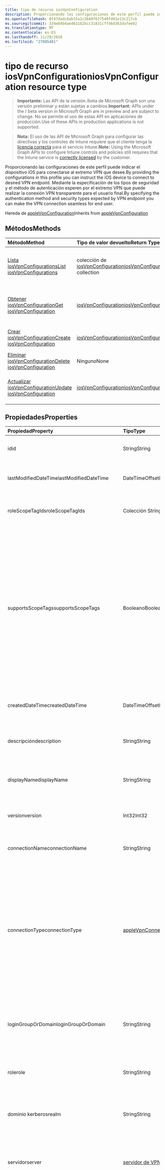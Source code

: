 ```yaml
---
title: tipo de recurso iosVpnConfiguration
description: Proporcionando las configuraciones de este perfil puede indicar el dispositivo iOS para conectarse al extremo VPN que desee. Mediante la especificación de los tipos de seguridad y el método de autenticación esperen por el extremo VPN que puede realizar la conexión VPN transparente para el usuario final.
ms.openlocfilehash: 0f47dadc6ab15a1c3b40f627549f491e13c217cb
ms.sourcegitcommit: 334e84b4aed63162bcc31831cffd6d363dafee02
ms.translationtype: MT
ms.contentlocale: es-ES
ms.lasthandoff: 11/29/2018
ms.locfileid: "27085481"
---
```

# <a name="iosvpnconfiguration-resource-type"></a><span data-ttu-id="65997-104">tipo de recurso iosVpnConfiguration</span><span class="sxs-lookup"><span data-stu-id="65997-104">iosVpnConfiguration resource type</span></span>

> <span data-ttu-id="65997-105">**Importante:** Las API de la versión /beta de Microsoft Graph son una versión preliminar y están sujetas a cambios.</span><span class="sxs-lookup"><span data-stu-id="65997-105">**Important:** APIs under the / beta version in Microsoft Graph are in preview and are subject to change.</span></span> <span data-ttu-id="65997-106">No se permite el uso de estas API en aplicaciones de producción.</span><span class="sxs-lookup"><span data-stu-id="65997-106">Use of these APIs in production applications is not supported.</span></span>

> <span data-ttu-id="65997-107">**Nota:** El uso de las API de Microsoft Graph para configurar las directivas y los controles de Intune requiere que el cliente tenga la [licencia correcta](https://go.microsoft.com/fwlink/?linkid=839381) para el servicio Intune.</span><span class="sxs-lookup"><span data-stu-id="65997-107">**Note:** Using the Microsoft Graph APIs to configure Intune controls and policies still requires that the Intune service is [correctly licensed](https://go.microsoft.com/fwlink/?linkid=839381) by the customer.</span></span>

<span data-ttu-id="65997-108">Proporcionando las configuraciones de este perfil puede indicar el dispositivo iOS para conectarse al extremo VPN que desee.</span><span class="sxs-lookup"><span data-stu-id="65997-108">By providing the configurations in this profile you can instruct the iOS device to connect to desired VPN endpoint.</span></span> <span data-ttu-id="65997-109">Mediante la especificación de los tipos de seguridad y el método de autenticación esperen por el extremo VPN que puede realizar la conexión VPN transparente para el usuario final.</span><span class="sxs-lookup"><span data-stu-id="65997-109">By specifying the authentication method and security types expected by VPN endpoint you can make the VPN connection seamless for end user.</span></span>

<span data-ttu-id="65997-110">Hereda de [appleVpnConfiguration](../resources/intune-deviceconfig-applevpnconfiguration.md)</span><span class="sxs-lookup"><span data-stu-id="65997-110">Inherits from [appleVpnConfiguration](../resources/intune-deviceconfig-applevpnconfiguration.md)</span></span>

## <a name="methods"></a><span data-ttu-id="65997-111">Métodos</span><span class="sxs-lookup"><span data-stu-id="65997-111">Methods</span></span>
|<span data-ttu-id="65997-112">Método</span><span class="sxs-lookup"><span data-stu-id="65997-112">Method</span></span>|<span data-ttu-id="65997-113">Tipo de valor devuelto</span><span class="sxs-lookup"><span data-stu-id="65997-113">Return Type</span></span>|<span data-ttu-id="65997-114">Descripción</span><span class="sxs-lookup"><span data-stu-id="65997-114">Description</span></span>|
|:---|:---|:---|
|[<span data-ttu-id="65997-115">Lista iosVpnConfigurations</span><span class="sxs-lookup"><span data-stu-id="65997-115">List iosVpnConfigurations</span></span>](../api/intune-deviceconfig-iosvpnconfiguration-list.md)|<span data-ttu-id="65997-116">colección de [iosVpnConfiguration](../resources/intune-deviceconfig-iosvpnconfiguration.md)</span><span class="sxs-lookup"><span data-stu-id="65997-116">[iosVpnConfiguration](../resources/intune-deviceconfig-iosvpnconfiguration.md) collection</span></span>|<span data-ttu-id="65997-117">Propiedades de la lista y relaciones de los objetos [iosVpnConfiguration](../resources/intune-deviceconfig-iosvpnconfiguration.md) .</span><span class="sxs-lookup"><span data-stu-id="65997-117">List properties and relationships of the [iosVpnConfiguration](../resources/intune-deviceconfig-iosvpnconfiguration.md) objects.</span></span>|
|[<span data-ttu-id="65997-118">Obtener iosVpnConfiguration</span><span class="sxs-lookup"><span data-stu-id="65997-118">Get iosVpnConfiguration</span></span>](../api/intune-deviceconfig-iosvpnconfiguration-get.md)|[<span data-ttu-id="65997-119">iosVpnConfiguration</span><span class="sxs-lookup"><span data-stu-id="65997-119">iosVpnConfiguration</span></span>](../resources/intune-deviceconfig-iosvpnconfiguration.md)|<span data-ttu-id="65997-120">Leer las propiedades y las relaciones del objeto [iosVpnConfiguration](../resources/intune-deviceconfig-iosvpnconfiguration.md) .</span><span class="sxs-lookup"><span data-stu-id="65997-120">Read properties and relationships of the [iosVpnConfiguration](../resources/intune-deviceconfig-iosvpnconfiguration.md) object.</span></span>|
|[<span data-ttu-id="65997-121">Crear iosVpnConfiguration</span><span class="sxs-lookup"><span data-stu-id="65997-121">Create iosVpnConfiguration</span></span>](../api/intune-deviceconfig-iosvpnconfiguration-create.md)|[<span data-ttu-id="65997-122">iosVpnConfiguration</span><span class="sxs-lookup"><span data-stu-id="65997-122">iosVpnConfiguration</span></span>](../resources/intune-deviceconfig-iosvpnconfiguration.md)|<span data-ttu-id="65997-123">Crear un nuevo objeto [iosVpnConfiguration](../resources/intune-deviceconfig-iosvpnconfiguration.md) .</span><span class="sxs-lookup"><span data-stu-id="65997-123">Create a new [iosVpnConfiguration](../resources/intune-deviceconfig-iosvpnconfiguration.md) object.</span></span>|
|[<span data-ttu-id="65997-124">Eliminar iosVpnConfiguration</span><span class="sxs-lookup"><span data-stu-id="65997-124">Delete iosVpnConfiguration</span></span>](../api/intune-deviceconfig-iosvpnconfiguration-delete.md)|<span data-ttu-id="65997-125">Ninguno</span><span class="sxs-lookup"><span data-stu-id="65997-125">None</span></span>|<span data-ttu-id="65997-126">Elimina un [iosVpnConfiguration](../resources/intune-deviceconfig-iosvpnconfiguration.md).</span><span class="sxs-lookup"><span data-stu-id="65997-126">Deletes a [iosVpnConfiguration](../resources/intune-deviceconfig-iosvpnconfiguration.md).</span></span>|
|[<span data-ttu-id="65997-127">Actualizar iosVpnConfiguration</span><span class="sxs-lookup"><span data-stu-id="65997-127">Update iosVpnConfiguration</span></span>](../api/intune-deviceconfig-iosvpnconfiguration-update.md)|[<span data-ttu-id="65997-128">iosVpnConfiguration</span><span class="sxs-lookup"><span data-stu-id="65997-128">iosVpnConfiguration</span></span>](../resources/intune-deviceconfig-iosvpnconfiguration.md)|<span data-ttu-id="65997-129">Actualizar las propiedades de un objeto [iosVpnConfiguration](../resources/intune-deviceconfig-iosvpnconfiguration.md) .</span><span class="sxs-lookup"><span data-stu-id="65997-129">Update the properties of a [iosVpnConfiguration](../resources/intune-deviceconfig-iosvpnconfiguration.md) object.</span></span>|

## <a name="properties"></a><span data-ttu-id="65997-130">Propiedades</span><span class="sxs-lookup"><span data-stu-id="65997-130">Properties</span></span>
|<span data-ttu-id="65997-131">Propiedad</span><span class="sxs-lookup"><span data-stu-id="65997-131">Property</span></span>|<span data-ttu-id="65997-132">Tipo</span><span class="sxs-lookup"><span data-stu-id="65997-132">Type</span></span>|<span data-ttu-id="65997-133">Descripción</span><span class="sxs-lookup"><span data-stu-id="65997-133">Description</span></span>|
|:---|:---|:---|
|<span data-ttu-id="65997-134">id</span><span class="sxs-lookup"><span data-stu-id="65997-134">id</span></span>|<span data-ttu-id="65997-135">String</span><span class="sxs-lookup"><span data-stu-id="65997-135">String</span></span>|<span data-ttu-id="65997-136">Clave de la entidad.</span><span class="sxs-lookup"><span data-stu-id="65997-136">Key of the entity.</span></span> <span data-ttu-id="65997-137">Heredado de [deviceConfiguration](../resources/intune-deviceconfig-deviceconfiguration.md)</span><span class="sxs-lookup"><span data-stu-id="65997-137">Inherited from [deviceConfiguration](../resources/intune-deviceconfig-deviceconfiguration.md)</span></span>|
|<span data-ttu-id="65997-138">lastModifiedDateTime</span><span class="sxs-lookup"><span data-stu-id="65997-138">lastModifiedDateTime</span></span>|<span data-ttu-id="65997-139">DateTimeOffset</span><span class="sxs-lookup"><span data-stu-id="65997-139">DateTimeOffset</span></span>|<span data-ttu-id="65997-140">Fecha y hora en la que se modificó el objeto por última vez.</span><span class="sxs-lookup"><span data-stu-id="65997-140">DateTime the object was last modified.</span></span> <span data-ttu-id="65997-141">Heredado de [deviceConfiguration](../resources/intune-deviceconfig-deviceconfiguration.md)</span><span class="sxs-lookup"><span data-stu-id="65997-141">Inherited from [deviceConfiguration](../resources/intune-deviceconfig-deviceconfiguration.md)</span></span>|
|<span data-ttu-id="65997-142">roleScopeTagIds</span><span class="sxs-lookup"><span data-stu-id="65997-142">roleScopeTagIds</span></span>|<span data-ttu-id="65997-143">Colección String</span><span class="sxs-lookup"><span data-stu-id="65997-143">String collection</span></span>|<span data-ttu-id="65997-144">Lista de etiquetas de ámbito para esta instancia de entidad.</span><span class="sxs-lookup"><span data-stu-id="65997-144">List of Scope Tags for this Entity instance.</span></span> <span data-ttu-id="65997-145">Heredado de [deviceConfiguration](../resources/intune-deviceconfig-deviceconfiguration.md)</span><span class="sxs-lookup"><span data-stu-id="65997-145">Inherited from [deviceConfiguration](../resources/intune-deviceconfig-deviceconfiguration.md)</span></span>|
|<span data-ttu-id="65997-146">supportsScopeTags</span><span class="sxs-lookup"><span data-stu-id="65997-146">supportsScopeTags</span></span>|<span data-ttu-id="65997-147">Booleano</span><span class="sxs-lookup"><span data-stu-id="65997-147">Boolean</span></span>|<span data-ttu-id="65997-148">Indica si la configuración del dispositivo subyacente admite la asignación de etiquetas de ámbito.</span><span class="sxs-lookup"><span data-stu-id="65997-148">Indicates whether or not the underlying Device Configuration supports the assignment of scope tags.</span></span> <span data-ttu-id="65997-149">No se permite la asignación a la propiedad ScopeTags cuando este valor es false y entidades no estará visibles para los usuarios con ámbito.</span><span class="sxs-lookup"><span data-stu-id="65997-149">Assigning to the ScopeTags property is not allowed when this value is false and entities will not be visible to scoped users.</span></span> <span data-ttu-id="65997-150">Esto se produce para las directivas de heredado creadas en Silverlight y se puede resolver por eliminar y volver a crear la directiva en el Portal de Azure.</span><span class="sxs-lookup"><span data-stu-id="65997-150">This occurs for Legacy policies created in Silverlight and can be resolved by deleting and recreating the policy in the Azure Portal.</span></span> <span data-ttu-id="65997-151">Esta propiedad es de sólo lectura.</span><span class="sxs-lookup"><span data-stu-id="65997-151">This property is read-only.</span></span> <span data-ttu-id="65997-152">Heredado de [deviceConfiguration](../resources/intune-deviceconfig-deviceconfiguration.md)</span><span class="sxs-lookup"><span data-stu-id="65997-152">Inherited from [deviceConfiguration](../resources/intune-deviceconfig-deviceconfiguration.md)</span></span>|
|<span data-ttu-id="65997-153">createdDateTime</span><span class="sxs-lookup"><span data-stu-id="65997-153">createdDateTime</span></span>|<span data-ttu-id="65997-154">DateTimeOffset</span><span class="sxs-lookup"><span data-stu-id="65997-154">DateTimeOffset</span></span>|<span data-ttu-id="65997-155">Fecha y hora en la que se creó el objeto.</span><span class="sxs-lookup"><span data-stu-id="65997-155">DateTime the object was created.</span></span> <span data-ttu-id="65997-156">Heredado de [deviceConfiguration](../resources/intune-deviceconfig-deviceconfiguration.md)</span><span class="sxs-lookup"><span data-stu-id="65997-156">Inherited from [deviceConfiguration](../resources/intune-deviceconfig-deviceconfiguration.md)</span></span>|
|<span data-ttu-id="65997-157">descripción</span><span class="sxs-lookup"><span data-stu-id="65997-157">description</span></span>|<span data-ttu-id="65997-158">String</span><span class="sxs-lookup"><span data-stu-id="65997-158">String</span></span>|<span data-ttu-id="65997-159">Descripción proporcionada por el administrador de la configuración del dispositivo.</span><span class="sxs-lookup"><span data-stu-id="65997-159">Admin provided description of the Device Configuration.</span></span> <span data-ttu-id="65997-160">Heredado de [deviceConfiguration](../resources/intune-deviceconfig-deviceconfiguration.md)</span><span class="sxs-lookup"><span data-stu-id="65997-160">Inherited from [deviceConfiguration](../resources/intune-deviceconfig-deviceconfiguration.md)</span></span>|
|<span data-ttu-id="65997-161">displayName</span><span class="sxs-lookup"><span data-stu-id="65997-161">displayName</span></span>|<span data-ttu-id="65997-162">String</span><span class="sxs-lookup"><span data-stu-id="65997-162">String</span></span>|<span data-ttu-id="65997-163">Nombre proporcionado por el administrador de la configuración del dispositivo.</span><span class="sxs-lookup"><span data-stu-id="65997-163">Admin provided name of the device configuration.</span></span> <span data-ttu-id="65997-164">Heredado de [deviceConfiguration](../resources/intune-deviceconfig-deviceconfiguration.md)</span><span class="sxs-lookup"><span data-stu-id="65997-164">Inherited from [deviceConfiguration](../resources/intune-deviceconfig-deviceconfiguration.md)</span></span>|
|<span data-ttu-id="65997-165">version</span><span class="sxs-lookup"><span data-stu-id="65997-165">version</span></span>|<span data-ttu-id="65997-166">Int32</span><span class="sxs-lookup"><span data-stu-id="65997-166">Int32</span></span>|<span data-ttu-id="65997-167">Versión de la configuración del dispositivo.</span><span class="sxs-lookup"><span data-stu-id="65997-167">Version of the device configuration.</span></span> <span data-ttu-id="65997-168">Heredado de [deviceConfiguration](../resources/intune-deviceconfig-deviceconfiguration.md)</span><span class="sxs-lookup"><span data-stu-id="65997-168">Inherited from [deviceConfiguration](../resources/intune-deviceconfig-deviceconfiguration.md)</span></span>|
|<span data-ttu-id="65997-169">connectionName</span><span class="sxs-lookup"><span data-stu-id="65997-169">connectionName</span></span>|<span data-ttu-id="65997-170">String</span><span class="sxs-lookup"><span data-stu-id="65997-170">String</span></span>|<span data-ttu-id="65997-171">Nombre de la conexión que se muestra al usuario.</span><span class="sxs-lookup"><span data-stu-id="65997-171">Connection name displayed to the user.</span></span> <span data-ttu-id="65997-172">Se hereda de [appleVpnConfiguration](../resources/intune-deviceconfig-applevpnconfiguration.md)</span><span class="sxs-lookup"><span data-stu-id="65997-172">Inherited from [appleVpnConfiguration](../resources/intune-deviceconfig-applevpnconfiguration.md)</span></span>|
|<span data-ttu-id="65997-173">connectionType</span><span class="sxs-lookup"><span data-stu-id="65997-173">connectionType</span></span>|[<span data-ttu-id="65997-174">appleVpnConnectionType</span><span class="sxs-lookup"><span data-stu-id="65997-174">appleVpnConnectionType</span></span>](../resources/intune-deviceconfig-applevpnconnectiontype.md)|<span data-ttu-id="65997-175">Tipo de conexión.</span><span class="sxs-lookup"><span data-stu-id="65997-175">Connection type.</span></span> <span data-ttu-id="65997-176">Se hereda de [appleVpnConfiguration](../resources/intune-deviceconfig-applevpnconfiguration.md).</span><span class="sxs-lookup"><span data-stu-id="65997-176">Inherited from [appleVpnConfiguration](../resources/intune-deviceconfig-applevpnconfiguration.md).</span></span> <span data-ttu-id="65997-177">Los valores posibles son: `ciscoAnyConnect`, `pulseSecure`, `f5EdgeClient`, `dellSonicWallMobileConnect`, `checkPointCapsuleVpn`, `customVpn`, `ciscoIPSec`, `citrix`, `ciscoAnyConnectV2`, `paloAltoGlobalProtect`, `zscalerPrivateAccess`, `f5Access2018`, `citrixSso`, `paloAltoGlobalProtectV2`.</span><span class="sxs-lookup"><span data-stu-id="65997-177">Possible values are: `ciscoAnyConnect`, `pulseSecure`, `f5EdgeClient`, `dellSonicWallMobileConnect`, `checkPointCapsuleVpn`, `customVpn`, `ciscoIPSec`, `citrix`, `ciscoAnyConnectV2`, `paloAltoGlobalProtect`, `zscalerPrivateAccess`, `f5Access2018`, `citrixSso`, `paloAltoGlobalProtectV2`.</span></span>|
|<span data-ttu-id="65997-178">loginGroupOrDomain</span><span class="sxs-lookup"><span data-stu-id="65997-178">loginGroupOrDomain</span></span>|<span data-ttu-id="65997-179">String</span><span class="sxs-lookup"><span data-stu-id="65997-179">String</span></span>|<span data-ttu-id="65997-180">Grupo de inicio de sesión o dominio cuando se establece el tipo de conexión a Dell SonicWALL Mobile conexión.</span><span class="sxs-lookup"><span data-stu-id="65997-180">Login group or domain when connection type is set to Dell SonicWALL Mobile Connection.</span></span> <span data-ttu-id="65997-181">Se hereda de [appleVpnConfiguration](../resources/intune-deviceconfig-applevpnconfiguration.md)</span><span class="sxs-lookup"><span data-stu-id="65997-181">Inherited from [appleVpnConfiguration](../resources/intune-deviceconfig-applevpnconfiguration.md)</span></span>|
|<span data-ttu-id="65997-182">role</span><span class="sxs-lookup"><span data-stu-id="65997-182">role</span></span>|<span data-ttu-id="65997-183">String</span><span class="sxs-lookup"><span data-stu-id="65997-183">String</span></span>|<span data-ttu-id="65997-184">Función de tipo de conexión se establece en impulsos seguro.</span><span class="sxs-lookup"><span data-stu-id="65997-184">Role when connection type is set to Pulse Secure.</span></span> <span data-ttu-id="65997-185">Se hereda de [appleVpnConfiguration](../resources/intune-deviceconfig-applevpnconfiguration.md)</span><span class="sxs-lookup"><span data-stu-id="65997-185">Inherited from [appleVpnConfiguration](../resources/intune-deviceconfig-applevpnconfiguration.md)</span></span>|
|<span data-ttu-id="65997-186">dominio kerberos</span><span class="sxs-lookup"><span data-stu-id="65997-186">realm</span></span>|<span data-ttu-id="65997-187">String</span><span class="sxs-lookup"><span data-stu-id="65997-187">String</span></span>|<span data-ttu-id="65997-188">Dominio Kerberos cuando se establece el tipo de conexión a impulsos seguro.</span><span class="sxs-lookup"><span data-stu-id="65997-188">Realm when connection type is set to Pulse Secure.</span></span> <span data-ttu-id="65997-189">Se hereda de [appleVpnConfiguration](../resources/intune-deviceconfig-applevpnconfiguration.md)</span><span class="sxs-lookup"><span data-stu-id="65997-189">Inherited from [appleVpnConfiguration](../resources/intune-deviceconfig-applevpnconfiguration.md)</span></span>|
|<span data-ttu-id="65997-190">servidor</span><span class="sxs-lookup"><span data-stu-id="65997-190">server</span></span>|[<span data-ttu-id="65997-191">servidor de VPN</span><span class="sxs-lookup"><span data-stu-id="65997-191">vpnServer</span></span>](../resources/intune-deviceconfig-vpnserver.md)|<span data-ttu-id="65997-192">Servidor de VPN en la red.</span><span class="sxs-lookup"><span data-stu-id="65997-192">VPN Server on the network.</span></span> <span data-ttu-id="65997-193">Asegúrese de que los usuarios finales pueden tener acceso a esta ubicación de red.</span><span class="sxs-lookup"><span data-stu-id="65997-193">Make sure end users can access this network location.</span></span> <span data-ttu-id="65997-194">Se hereda de [appleVpnConfiguration](../resources/intune-deviceconfig-applevpnconfiguration.md)</span><span class="sxs-lookup"><span data-stu-id="65997-194">Inherited from [appleVpnConfiguration](../resources/intune-deviceconfig-applevpnconfiguration.md)</span></span>|
|<span data-ttu-id="65997-195">identificador</span><span class="sxs-lookup"><span data-stu-id="65997-195">identifier</span></span>|<span data-ttu-id="65997-196">String</span><span class="sxs-lookup"><span data-stu-id="65997-196">String</span></span>|<span data-ttu-id="65997-197">Identificador proporcionado por el proveedor de VPN cuando se establece el tipo de conexión a VPN personalizado.</span><span class="sxs-lookup"><span data-stu-id="65997-197">Identifier provided by VPN vendor when connection type is set to Custom VPN.</span></span> <span data-ttu-id="65997-198">Por ejemplo: AnyConnect de Cisco usa un identificador de la com.cisco.anyconnect.applevpn.plugin de formulario Inherited desde [appleVpnConfiguration](../resources/intune-deviceconfig-applevpnconfiguration.md)</span><span class="sxs-lookup"><span data-stu-id="65997-198">For example: Cisco AnyConnect uses an identifier of the form com.cisco.anyconnect.applevpn.plugin Inherited from [appleVpnConfiguration](../resources/intune-deviceconfig-applevpnconfiguration.md)</span></span>|
|<span data-ttu-id="65997-199">customData</span><span class="sxs-lookup"><span data-stu-id="65997-199">customData</span></span>|<span data-ttu-id="65997-200">colección [keyValue](../resources/intune-deviceconfig-keyvalue.md)</span><span class="sxs-lookup"><span data-stu-id="65997-200">[keyValue](../resources/intune-deviceconfig-keyvalue.md) collection</span></span>|<span data-ttu-id="65997-201">Datos personalizados cuando se establece el tipo de conexión a VPN personalizado.</span><span class="sxs-lookup"><span data-stu-id="65997-201">Custom data when connection type is set to Custom VPN.</span></span> <span data-ttu-id="65997-202">Use este campo para habilitar la funcionalidad no admitida por Intune, pero disponible en la solución de VPN.</span><span class="sxs-lookup"><span data-stu-id="65997-202">Use this field to enable functionality not supported by Intune, but available in your VPN solution.</span></span> <span data-ttu-id="65997-203">Póngase en contacto con su proveedor de VPN para obtener información sobre cómo agregar estos pares de clave y valor.</span><span class="sxs-lookup"><span data-stu-id="65997-203">Contact your VPN vendor to learn how to add these key/value pairs.</span></span> <span data-ttu-id="65997-204">Esta colección puede contener un máximo de 25 elementos.</span><span class="sxs-lookup"><span data-stu-id="65997-204">This collection can contain a maximum of 25 elements.</span></span> <span data-ttu-id="65997-205">Se hereda de [appleVpnConfiguration](../resources/intune-deviceconfig-applevpnconfiguration.md)</span><span class="sxs-lookup"><span data-stu-id="65997-205">Inherited from [appleVpnConfiguration](../resources/intune-deviceconfig-applevpnconfiguration.md)</span></span>|
|<span data-ttu-id="65997-206">customKeyValueData</span><span class="sxs-lookup"><span data-stu-id="65997-206">customKeyValueData</span></span>|<span data-ttu-id="65997-207">Colección [keyValuePair](../resources/intune-shared-keyvaluepair.md)</span><span class="sxs-lookup"><span data-stu-id="65997-207">[keyValuePair](../resources/intune-shared-keyvaluepair.md) collection</span></span>|<span data-ttu-id="65997-208">Datos personalizados cuando se establece el tipo de conexión a VPN personalizado.</span><span class="sxs-lookup"><span data-stu-id="65997-208">Custom data when connection type is set to Custom VPN.</span></span> <span data-ttu-id="65997-209">Use este campo para habilitar la funcionalidad no admitida por Intune, pero disponible en la solución de VPN.</span><span class="sxs-lookup"><span data-stu-id="65997-209">Use this field to enable functionality not supported by Intune, but available in your VPN solution.</span></span> <span data-ttu-id="65997-210">Póngase en contacto con su proveedor de VPN para obtener información sobre cómo agregar estos pares de clave y valor.</span><span class="sxs-lookup"><span data-stu-id="65997-210">Contact your VPN vendor to learn how to add these key/value pairs.</span></span> <span data-ttu-id="65997-211">Esta colección puede contener un máximo de 25 elementos.</span><span class="sxs-lookup"><span data-stu-id="65997-211">This collection can contain a maximum of 25 elements.</span></span> <span data-ttu-id="65997-212">Se hereda de [appleVpnConfiguration](../resources/intune-deviceconfig-applevpnconfiguration.md)</span><span class="sxs-lookup"><span data-stu-id="65997-212">Inherited from [appleVpnConfiguration](../resources/intune-deviceconfig-applevpnconfiguration.md)</span></span>|
|<span data-ttu-id="65997-213">enableSplitTunneling</span><span class="sxs-lookup"><span data-stu-id="65997-213">enableSplitTunneling</span></span>|<span data-ttu-id="65997-214">Booleano</span><span class="sxs-lookup"><span data-stu-id="65997-214">Boolean</span></span>|<span data-ttu-id="65997-215">Enviar todo el tráfico de red a través de VPN.</span><span class="sxs-lookup"><span data-stu-id="65997-215">Send all network traffic through VPN.</span></span> <span data-ttu-id="65997-216">Se hereda de [appleVpnConfiguration](../resources/intune-deviceconfig-applevpnconfiguration.md)</span><span class="sxs-lookup"><span data-stu-id="65997-216">Inherited from [appleVpnConfiguration](../resources/intune-deviceconfig-applevpnconfiguration.md)</span></span>|
|<span data-ttu-id="65997-217">authenticationMethod</span><span class="sxs-lookup"><span data-stu-id="65997-217">authenticationMethod</span></span>|[<span data-ttu-id="65997-218">vpnAuthenticationMethod</span><span class="sxs-lookup"><span data-stu-id="65997-218">vpnAuthenticationMethod</span></span>](../resources/intune-deviceconfig-vpnauthenticationmethod.md)|<span data-ttu-id="65997-219">Método de autenticación para esta conexión VPN.</span><span class="sxs-lookup"><span data-stu-id="65997-219">Authentication method for this VPN connection.</span></span> <span data-ttu-id="65997-220">Se hereda de [appleVpnConfiguration](../resources/intune-deviceconfig-applevpnconfiguration.md).</span><span class="sxs-lookup"><span data-stu-id="65997-220">Inherited from [appleVpnConfiguration](../resources/intune-deviceconfig-applevpnconfiguration.md).</span></span> <span data-ttu-id="65997-221">Los valores posibles son: `certificate` y `usernameAndPassword`.</span><span class="sxs-lookup"><span data-stu-id="65997-221">Possible values are: `certificate`, `usernameAndPassword`.</span></span>|
|<span data-ttu-id="65997-222">enablePerApp</span><span class="sxs-lookup"><span data-stu-id="65997-222">enablePerApp</span></span>|<span data-ttu-id="65997-223">Booleano</span><span class="sxs-lookup"><span data-stu-id="65997-223">Boolean</span></span>|<span data-ttu-id="65997-224">Si se establece en true, crea de carga por aplicación VPN que más adelante se puede asociar con las aplicaciones que pueden desencadenar este conexiones VPN en dispositivo de iOS del usuario final.</span><span class="sxs-lookup"><span data-stu-id="65997-224">Setting this to true creates Per-App VPN payload which can later be associated with Apps that can trigger this VPN conneciton on the end user's iOS device.</span></span> <span data-ttu-id="65997-225">Se hereda de [appleVpnConfiguration](../resources/intune-deviceconfig-applevpnconfiguration.md)</span><span class="sxs-lookup"><span data-stu-id="65997-225">Inherited from [appleVpnConfiguration](../resources/intune-deviceconfig-applevpnconfiguration.md)</span></span>|
|<span data-ttu-id="65997-226">safariDomains</span><span class="sxs-lookup"><span data-stu-id="65997-226">safariDomains</span></span>|<span data-ttu-id="65997-227">Colección String</span><span class="sxs-lookup"><span data-stu-id="65997-227">String collection</span></span>|<span data-ttu-id="65997-228">Dominios de Safari cuando está habilitada esta VPN por la configuración de la aplicación.</span><span class="sxs-lookup"><span data-stu-id="65997-228">Safari domains when this VPN per App setting is enabled.</span></span> <span data-ttu-id="65997-229">Además de las aplicaciones asociadas con esta VPN, dominios de Safari especifiquen aquí también podrá desencadenar esta conexión VPN.</span><span class="sxs-lookup"><span data-stu-id="65997-229">In addition to the apps associated with this VPN, Safari domains specified here will also be able to trigger this VPN connection.</span></span> <span data-ttu-id="65997-230">Se hereda de [appleVpnConfiguration](../resources/intune-deviceconfig-applevpnconfiguration.md)</span><span class="sxs-lookup"><span data-stu-id="65997-230">Inherited from [appleVpnConfiguration](../resources/intune-deviceconfig-applevpnconfiguration.md)</span></span>|
|<span data-ttu-id="65997-231">onDemandRules</span><span class="sxs-lookup"><span data-stu-id="65997-231">onDemandRules</span></span>|<span data-ttu-id="65997-232">colección de [vpnOnDemandRule](../resources/intune-deviceconfig-vpnondemandrule.md)</span><span class="sxs-lookup"><span data-stu-id="65997-232">[vpnOnDemandRule](../resources/intune-deviceconfig-vpnondemandrule.md) collection</span></span>|<span data-ttu-id="65997-233">Reglas de On Demand.</span><span class="sxs-lookup"><span data-stu-id="65997-233">On-Demand Rules.</span></span> <span data-ttu-id="65997-234">Esta colección puede contener un máximo de 500 elementos.</span><span class="sxs-lookup"><span data-stu-id="65997-234">This collection can contain a maximum of 500 elements.</span></span> <span data-ttu-id="65997-235">Se hereda de [appleVpnConfiguration](../resources/intune-deviceconfig-applevpnconfiguration.md)</span><span class="sxs-lookup"><span data-stu-id="65997-235">Inherited from [appleVpnConfiguration](../resources/intune-deviceconfig-applevpnconfiguration.md)</span></span>|
|<span data-ttu-id="65997-236">proxyServer</span><span class="sxs-lookup"><span data-stu-id="65997-236">proxyServer</span></span>|[<span data-ttu-id="65997-237">vpnProxyServer</span><span class="sxs-lookup"><span data-stu-id="65997-237">vpnProxyServer</span></span>](../resources/intune-deviceconfig-vpnproxyserver.md)|<span data-ttu-id="65997-238">Servidor proxy.</span><span class="sxs-lookup"><span data-stu-id="65997-238">Proxy Server.</span></span> <span data-ttu-id="65997-239">Se hereda de [appleVpnConfiguration](../resources/intune-deviceconfig-applevpnconfiguration.md)</span><span class="sxs-lookup"><span data-stu-id="65997-239">Inherited from [appleVpnConfiguration](../resources/intune-deviceconfig-applevpnconfiguration.md)</span></span>|
|<span data-ttu-id="65997-240">optInToDeviceIdSharing</span><span class="sxs-lookup"><span data-stu-id="65997-240">optInToDeviceIdSharing</span></span>|<span data-ttu-id="65997-241">Booleano</span><span class="sxs-lookup"><span data-stu-id="65997-241">Boolean</span></span>|<span data-ttu-id="65997-242">Participar en uso compartido de identificador del dispositivo a los clientes de vpn de terceros para su uso durante la validación de control de acceso de red.</span><span class="sxs-lookup"><span data-stu-id="65997-242">Opt-In to sharing the device's Id to third-party vpn clients for use during network access control validation.</span></span> <span data-ttu-id="65997-243">Se hereda de [appleVpnConfiguration](../resources/intune-deviceconfig-applevpnconfiguration.md)</span><span class="sxs-lookup"><span data-stu-id="65997-243">Inherited from [appleVpnConfiguration](../resources/intune-deviceconfig-applevpnconfiguration.md)</span></span>|
|<span data-ttu-id="65997-244">tipo de proveedor</span><span class="sxs-lookup"><span data-stu-id="65997-244">providerType</span></span>|[<span data-ttu-id="65997-245">vpnProviderType</span><span class="sxs-lookup"><span data-stu-id="65997-245">vpnProviderType</span></span>](../resources/intune-deviceconfig-vpnprovidertype.md)|<span data-ttu-id="65997-246">Tipo de proveedor de VPN por cada aplicación.</span><span class="sxs-lookup"><span data-stu-id="65997-246">Provider type for per-app VPN.</span></span> <span data-ttu-id="65997-247">Los valores posibles son: `notConfigured`, `appProxy` y `packetTunnel`.</span><span class="sxs-lookup"><span data-stu-id="65997-247">Possible values are: `notConfigured`, `appProxy`, `packetTunnel`.</span></span>|
|<span data-ttu-id="65997-248">userDomain</span><span class="sxs-lookup"><span data-stu-id="65997-248">userDomain</span></span>|<span data-ttu-id="65997-249">String</span><span class="sxs-lookup"><span data-stu-id="65997-249">String</span></span>|<span data-ttu-id="65997-250">Sólo Zscaler.</span><span class="sxs-lookup"><span data-stu-id="65997-250">Zscaler only.</span></span> <span data-ttu-id="65997-251">Escriba un dominio estático para rellenar previamente el campo de inicio de sesión con en la aplicación Zscaler.</span><span class="sxs-lookup"><span data-stu-id="65997-251">Enter a static domain to pre-populate the login field with in the Zscaler app.</span></span> <span data-ttu-id="65997-252">Si se deja vacía, se utilizará el dominio del usuario Azure Active Directory.</span><span class="sxs-lookup"><span data-stu-id="65997-252">If this is left empty, the user's Azure Active Directory domain will be used instead.</span></span>|
|<span data-ttu-id="65997-253">strictEnforcement</span><span class="sxs-lookup"><span data-stu-id="65997-253">strictEnforcement</span></span>|<span data-ttu-id="65997-254">Booleano</span><span class="sxs-lookup"><span data-stu-id="65997-254">Boolean</span></span>|<span data-ttu-id="65997-255">Sólo Zscaler.</span><span class="sxs-lookup"><span data-stu-id="65997-255">Zscaler only.</span></span> <span data-ttu-id="65997-256">Bloques de tráfico de red hasta que el usuario cierre sesión en la aplicación Zscaler.</span><span class="sxs-lookup"><span data-stu-id="65997-256">Blocks network traffic until the user signs into Zscaler app.</span></span> <span data-ttu-id="65997-257">"True" significa que el tráfico se bloquea.</span><span class="sxs-lookup"><span data-stu-id="65997-257">"True" means traffic is blocked.</span></span>|
|<span data-ttu-id="65997-258">cloudName</span><span class="sxs-lookup"><span data-stu-id="65997-258">cloudName</span></span>|<span data-ttu-id="65997-259">String</span><span class="sxs-lookup"><span data-stu-id="65997-259">String</span></span>|<span data-ttu-id="65997-260">Sólo Zscaler.</span><span class="sxs-lookup"><span data-stu-id="65997-260">Zscaler only.</span></span> <span data-ttu-id="65997-261">Nube de Zscaler que está asignado el usuario.</span><span class="sxs-lookup"><span data-stu-id="65997-261">Zscaler cloud which the user is assigned to.</span></span>|
|<span data-ttu-id="65997-262">excludeList</span><span class="sxs-lookup"><span data-stu-id="65997-262">excludeList</span></span>|<span data-ttu-id="65997-263">Colección String</span><span class="sxs-lookup"><span data-stu-id="65997-263">String collection</span></span>|<span data-ttu-id="65997-264">Sólo Zscaler.</span><span class="sxs-lookup"><span data-stu-id="65997-264">Zscaler only.</span></span> <span data-ttu-id="65997-265">Lista de direcciones de red que no se envían a través de la nube de Zscaler.</span><span class="sxs-lookup"><span data-stu-id="65997-265">List of network addresses which are not sent through the Zscaler cloud.</span></span>|

## <a name="relationships"></a><span data-ttu-id="65997-266">Relaciones</span><span class="sxs-lookup"><span data-stu-id="65997-266">Relationships</span></span>
|<span data-ttu-id="65997-267">Relación</span><span class="sxs-lookup"><span data-stu-id="65997-267">Relationship</span></span>|<span data-ttu-id="65997-268">Tipo</span><span class="sxs-lookup"><span data-stu-id="65997-268">Type</span></span>|<span data-ttu-id="65997-269">Descripción</span><span class="sxs-lookup"><span data-stu-id="65997-269">Description</span></span>|
|:---|:---|:---|
|<span data-ttu-id="65997-270">groupAssignments</span><span class="sxs-lookup"><span data-stu-id="65997-270">groupAssignments</span></span>|<span data-ttu-id="65997-271">colección de [deviceConfigurationGroupAssignment](../resources/intune-deviceconfig-deviceconfigurationgroupassignment.md)</span><span class="sxs-lookup"><span data-stu-id="65997-271">[deviceConfigurationGroupAssignment](../resources/intune-deviceconfig-deviceconfigurationgroupassignment.md) collection</span></span>|<span data-ttu-id="65997-272">La lista de asignaciones de grupo para el perfil de configuración del dispositivo.</span><span class="sxs-lookup"><span data-stu-id="65997-272">The list of group assignments for the device configuration profile.</span></span> <span data-ttu-id="65997-273">Heredado de [deviceConfiguration](../resources/intune-deviceconfig-deviceconfiguration.md)</span><span class="sxs-lookup"><span data-stu-id="65997-273">Inherited from [deviceConfiguration](../resources/intune-deviceconfig-deviceconfiguration.md)</span></span>|
|<span data-ttu-id="65997-274">asignaciones</span><span class="sxs-lookup"><span data-stu-id="65997-274">assignments</span></span>|<span data-ttu-id="65997-275">Colección [deviceConfigurationAssignment](../resources/intune-deviceconfig-deviceconfigurationassignment.md)</span><span class="sxs-lookup"><span data-stu-id="65997-275">[deviceConfigurationAssignment](../resources/intune-deviceconfig-deviceconfigurationassignment.md) collection</span></span>|<span data-ttu-id="65997-276">La lista de tareas para el perfil de configuración del dispositivo.</span><span class="sxs-lookup"><span data-stu-id="65997-276">The list of assignments for the device configuration profile.</span></span> <span data-ttu-id="65997-277">Heredado de [deviceConfiguration](../resources/intune-deviceconfig-deviceconfiguration.md)</span><span class="sxs-lookup"><span data-stu-id="65997-277">Inherited from [deviceConfiguration](../resources/intune-deviceconfig-deviceconfiguration.md)</span></span>|
|<span data-ttu-id="65997-278">deviceStatuses</span><span class="sxs-lookup"><span data-stu-id="65997-278">deviceStatuses</span></span>|<span data-ttu-id="65997-279">Colección [deviceConfigurationDeviceStatus](../resources/intune-deviceconfig-deviceconfigurationdevicestatus.md)</span><span class="sxs-lookup"><span data-stu-id="65997-279">[deviceConfigurationDeviceStatus](../resources/intune-deviceconfig-deviceconfigurationdevicestatus.md) collection</span></span>|<span data-ttu-id="65997-280">Estado de instalación de configuración del dispositivo por dispositivo.</span><span class="sxs-lookup"><span data-stu-id="65997-280">Device configuration installation status by device.</span></span> <span data-ttu-id="65997-281">Heredado de [deviceConfiguration](../resources/intune-deviceconfig-deviceconfiguration.md)</span><span class="sxs-lookup"><span data-stu-id="65997-281">Inherited from [deviceConfiguration](../resources/intune-deviceconfig-deviceconfiguration.md)</span></span>|
|<span data-ttu-id="65997-282">userStatuses</span><span class="sxs-lookup"><span data-stu-id="65997-282">userStatuses</span></span>|<span data-ttu-id="65997-283">Colección [deviceConfigurationUserStatus](../resources/intune-deviceconfig-deviceconfigurationuserstatus.md)</span><span class="sxs-lookup"><span data-stu-id="65997-283">[deviceConfigurationUserStatus](../resources/intune-deviceconfig-deviceconfigurationuserstatus.md) collection</span></span>|<span data-ttu-id="65997-284">Estado de instalación de configuración de dispositivo por usuario.</span><span class="sxs-lookup"><span data-stu-id="65997-284">Device configuration installation status by user.</span></span> <span data-ttu-id="65997-285">Heredado de [deviceConfiguration](../resources/intune-deviceconfig-deviceconfiguration.md)</span><span class="sxs-lookup"><span data-stu-id="65997-285">Inherited from [deviceConfiguration](../resources/intune-deviceconfig-deviceconfiguration.md)</span></span>|
|<span data-ttu-id="65997-286">deviceStatusOverview</span><span class="sxs-lookup"><span data-stu-id="65997-286">deviceStatusOverview</span></span>|[<span data-ttu-id="65997-287">deviceConfigurationDeviceOverview</span><span class="sxs-lookup"><span data-stu-id="65997-287">deviceConfigurationDeviceOverview</span></span>](../resources/intune-deviceconfig-deviceconfigurationdeviceoverview.md)|<span data-ttu-id="65997-288">Información general sobre el estado de dispositivos de la configuración de dispositivo. Heredado de [deviceConfiguration](../resources/intune-deviceconfig-deviceconfiguration.md)</span><span class="sxs-lookup"><span data-stu-id="65997-288">Device Configuration devices status overview Inherited from [deviceConfiguration](../resources/intune-deviceconfig-deviceconfiguration.md)</span></span>|
|<span data-ttu-id="65997-289">userStatusOverview</span><span class="sxs-lookup"><span data-stu-id="65997-289">userStatusOverview</span></span>|[<span data-ttu-id="65997-290">deviceConfigurationUserOverview</span><span class="sxs-lookup"><span data-stu-id="65997-290">deviceConfigurationUserOverview</span></span>](../resources/intune-deviceconfig-deviceconfigurationuseroverview.md)|<span data-ttu-id="65997-291">Información general sobre el estado de usuarios de la configuración de dispositivo. Heredado de [deviceConfiguration](../resources/intune-deviceconfig-deviceconfiguration.md)</span><span class="sxs-lookup"><span data-stu-id="65997-291">Device Configuration users status overview Inherited from [deviceConfiguration](../resources/intune-deviceconfig-deviceconfiguration.md)</span></span>|
|<span data-ttu-id="65997-292">deviceSettingStateSummaries</span><span class="sxs-lookup"><span data-stu-id="65997-292">deviceSettingStateSummaries</span></span>|<span data-ttu-id="65997-293">Colección [settingStateDeviceSummary](../resources/intune-deviceconfig-settingstatedevicesummary.md)</span><span class="sxs-lookup"><span data-stu-id="65997-293">[settingStateDeviceSummary](../resources/intune-deviceconfig-settingstatedevicesummary.md) collection</span></span>|<span data-ttu-id="65997-294">Resumen de dispositivo sobre el estado de configuración de la configuración de dispositivo. Heredado de [deviceConfiguration](../resources/intune-deviceconfig-deviceconfiguration.md)</span><span class="sxs-lookup"><span data-stu-id="65997-294">Device Configuration Setting State Device Summary Inherited from [deviceConfiguration](../resources/intune-deviceconfig-deviceconfiguration.md)</span></span>|
|<span data-ttu-id="65997-295">identityCertificate</span><span class="sxs-lookup"><span data-stu-id="65997-295">identityCertificate</span></span>|[<span data-ttu-id="65997-296">iosCertificateProfileBase</span><span class="sxs-lookup"><span data-stu-id="65997-296">iosCertificateProfileBase</span></span>](../resources/intune-deviceconfig-ioscertificateprofilebase.md)|<span data-ttu-id="65997-297">Certificado de identidad para la autenticación de cliente al método de autenticación es el certificado.</span><span class="sxs-lookup"><span data-stu-id="65997-297">Identity certificate for client authentication when authentication method is certificate.</span></span>|

## <a name="json-representation"></a><span data-ttu-id="65997-298">Representación JSON</span><span class="sxs-lookup"><span data-stu-id="65997-298">JSON Representation</span></span>
<span data-ttu-id="65997-299">Aquí tiene una representación JSON del recurso.</span><span class="sxs-lookup"><span data-stu-id="65997-299">Here is a JSON representation of the resource.</span></span>
<!-- {
  "blockType": "resource",
  "keyProperty": "id",
  "@odata.type": "microsoft.graph.iosVpnConfiguration"
}
-->
``` json
{
  "@odata.type": "#microsoft.graph.iosVpnConfiguration",
  "id": "String (identifier)",
  "lastModifiedDateTime": "String (timestamp)",
  "roleScopeTagIds": [
    "String"
  ],
  "supportsScopeTags": true,
  "createdDateTime": "String (timestamp)",
  "description": "String",
  "displayName": "String",
  "version": 1024,
  "connectionName": "String",
  "connectionType": "String",
  "loginGroupOrDomain": "String",
  "role": "String",
  "realm": "String",
  "server": {
    "@odata.type": "microsoft.graph.vpnServer",
    "description": "String",
    "address": "String",
    "isDefaultServer": true
  },
  "identifier": "String",
  "customData": [
    {
      "@odata.type": "microsoft.graph.keyValue",
      "key": "String",
      "value": "String"
    }
  ],
  "customKeyValueData": [
    {
      "@odata.type": "microsoft.graph.keyValuePair",
      "name": "String",
      "value": "String"
    }
  ],
  "enableSplitTunneling": true,
  "authenticationMethod": "String",
  "enablePerApp": true,
  "safariDomains": [
    "String"
  ],
  "onDemandRules": [
    {
      "@odata.type": "microsoft.graph.vpnOnDemandRule",
      "ssids": [
        "String"
      ],
      "dnsSearchDomains": [
        "String"
      ],
      "probeUrl": "String",
      "action": "String",
      "domainAction": "String",
      "domains": [
        "String"
      ],
      "probeRequiredUrl": "String"
    }
  ],
  "proxyServer": {
    "@odata.type": "microsoft.graph.vpnProxyServer",
    "automaticConfigurationScriptUrl": "String",
    "address": "String",
    "port": 1024
  },
  "optInToDeviceIdSharing": true,
  "providerType": "String",
  "userDomain": "String",
  "strictEnforcement": true,
  "cloudName": "String",
  "excludeList": [
    "String"
  ]
}
```





